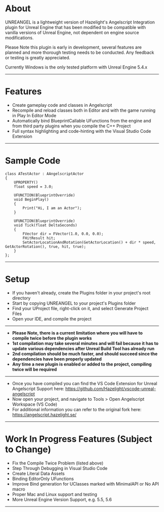 # About

UNREANGEL is a lightweight version of Hazelight's Angelscript Integration plugin for Unreal Engine that has been
modified to be compatible with vanilla versions of Unreal Engine, not dependent on engine source modifications.

Please Note this plugin is early in development, several features are planned and more thorough testing
needs to be conducted.  Any feedback or testing is greatly appreciated.

Currently Windows is the only tested platform with Unreal Engine 5.4.x

----------

# Features

- Create gameplay code and classes in Angelscript
- Recompile and reload classes both in Editor and with the game running in Play In Editor Mode
- Automatically bind BlueprintCallable UFunctions from the engine and from third party plugins when you compile the C++ Project
- Full syntax highlighting and code-hinting with the Visual Studio Code Extension
-----------

# Sample Code

```angelscript
class ATestActor : AAngelscriptActor
{
    UPROPERTY()
    float speed = 3.0;

    UFUNCTION(BlueprintOverride)
    void BeginPlay()
    {
        Print("Hi, I am an Actor");
    }

    UFUNCTION(BlueprintOverride)
    void Tick(float DeltaSeconds)
    {
        FVector dir = FVector(1.0, 0.0, 0.0);
        FHitResult hit;
        SetActorLocationAndRotation(GetActorLocation() + dir * speed, GetActorRotation(), true, hit, true);
    }
};
```
--------

# Setup
- If you haven't already, create the Plugins folder in your project's root directory
- Start by copying UNREANGEL to your project's Plugins folder
- Find your UProject file, right-click on it, and select Generate Project Files
- Open your IDE, and compile the project

----
- **Please Note, there is a current limitation where you will have to compile twice before the plugin works**
- **1st compilation may take several minutes and will fail because it has to update various dependencies after Unreal Build Tool has already run**
- **2nd compilation should be much faster, and should succeed since the dependencies have been properly updated**
- **Any time a new plugin is enabled or added to the project, compiling twice will be required**

-----
- Once you have compiled you can find the VS Code Extension for Unreal Angelscript Support here: https://github.com/Hazelight/vscode-unreal-angelscript
- Now open your project, and navigate to Tools > Open Angelscript Workspace (VS Code)
- For additional information you can refer to the original fork here: https://angelscript.hazelight.se/

----------

# Work In Progress Features (Subject to Change)

- Fix the Compile Twice Problem (listed above)
- Step Through Debugging in Visual Studio Code
- Create Literal Data Assets
- Binding EditorOnly UFunctions
- Improve Bind generation for UClasses marked with MinimalAPI or No API macro
- Proper Mac and Linux support and testing
- More Unreal Engine Version Support, e.g. 5.5, 5.6

----------

